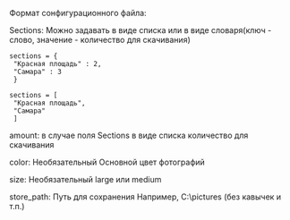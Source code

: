 Формат сонфигурационного файла:

Sections:
	Можно задавать в виде списка или в виде словаря(ключ - слово, значение - количество для скачивания)

	sections = {
     "Красная площадь" : 2,
     "Самара" : 3
     }
	 
	sections = [
     "Красная площадь",
     "Самара"
     ]
	
amount:
	в случае поля Sections в виде списка количество для скачивания

color:
	Необязательный
	Основной цвет фотографий
	
size:
	Необязательный
	large или medium
	
store_path:
	Путь для сохранения
	Например, C:\pictures (без кавычек и т.п.)